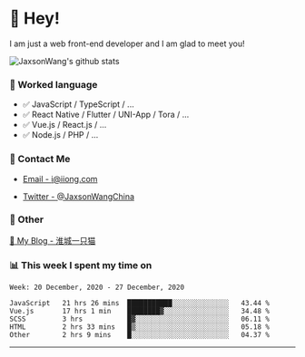 # 👋 Hey!

I am just a web front-end developer and I am glad to meet you!

![JaxsonWang's github stats](https://github-readme-stats.vercel.app/api?username=JaxsonWang&&show_icons=true&&title_color=1abc9c&&icon_color=1abc9c)


### 📝 Worked language

- ✅ JavaScript / TypeScript / ...
- ✅ React Native / Flutter / UNI-App / Tora / ...
- ✅ Vue.js / React.js / ...
- ✅ Node.js / PHP / ...

### 📮 Contact Me

- [Email - i@iiong.com](mailto:i@iiong.com)

- [Twitter - @JaxsonWangChina](https://twitter.com/JaxsonWangChina)

### 🤪 Other

[📌 My Blog - 淮城一只猫](https://iiong.com)

### 📊 This week I spent my time on

<!--START_SECTION:waka-->
```text
Week: 20 December, 2020 - 27 December, 2020

JavaScript   21 hrs 26 mins  ███████████░░░░░░░░░░░░░░   43.44 % 
Vue.js       17 hrs 1 min    ████████▓░░░░░░░░░░░░░░░░   34.48 % 
SCSS         3 hrs           █▓░░░░░░░░░░░░░░░░░░░░░░░   06.11 % 
HTML         2 hrs 33 mins   █▒░░░░░░░░░░░░░░░░░░░░░░░   05.18 % 
Other        2 hrs 9 mins    █░░░░░░░░░░░░░░░░░░░░░░░░   04.37 % 
```
<!--END_SECTION:waka-->

---
